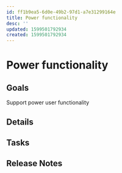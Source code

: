 ```yaml
---
id: ff1b9ea5-6d0e-49b2-97d1-a7e31299164e
title: Power functionality
desc: ''
updated: 1599501792934
created: 1599501792934
---
```

# Power functionality

## Goals

Support power user functionality 

## Details

## Tasks

## Release Notes
